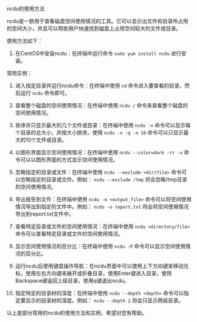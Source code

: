 ncdu的使用方法
ncdu是一款用于查看磁盘空间使用情况的工具。它可以显示出文件和目录所占用的空间大小，并且可以帮助用户快速找到磁盘上占用空间较大的文件或目录。

使用方法如下：
1. 在CentOS中安装ncdu：在终端中运行命令 `sudo yum install ncdu` 进行安装。

常用实例：
1. 进入指定目录并运行ncdu命令：在终端中使用 `cd` 命令进入要查看的目录，然后运行 `ncdu` 命令即可。

2. 查看整个磁盘的空间使用情况：在终端中使用 `ncdu /` 命令来查看整个磁盘的空间使用情况。

3. 排序并只显示最大的几个文件或目录：在终端中使用 `ncdu -x` 命令可以显示每个目录的总大小，并按大小排序。使用 `ncdu -x -q -n 10` 命令可以只显示最大的10个文件或目录。

4. 以图形界面显示空间使用情况：在终端中使用 `ncdu --color=dark -rr -x` 命令可以以图形界面的方式显示空间使用情况。

5. 忽略指定的目录或文件：在终端中使用 `ncdu --exclude <dir/file>` 命令可以忽略指定的目录或文件。例如： `ncdu --exclude /tmp` 将会忽略/tmp目录的空间使用情况。

6. 导出报告到文件：在终端中使用 `ncdu -o <output_file>` 命令可以将空间使用情况导出到指定的文件中。例如： `ncdu -o report.txt` 将会将空间使用情况导出到report.txt文件中。

7. 查看特定目录或文件的空间使用情况：在终端中使用 `ncdu <directory/file>` 命令可以查看特定目录或文件的空间使用情况。

8. 显示空间使用情况的百分比：在终端中使用 `ncdu -P` 命令可以显示空间使用情况的百分比。

9. 运行ncdu后使用键盘操作导航：在ncdu界面中可以使用上下方向键来移动光标，使用左右方向键来展开或折叠目录，使用Enter键进入目录，使用Backspace键返回上级目录，使用q键退出ncdu。

10. 指定特定的目录树的深度：在终端中使用 `ncdu --depth <depth>` 命令可以指定要显示的目录树的深度。例如： `ncdu --depth 2` 将会只显示两级目录。

以上是部分常用的ncdu的使用方法和实例，希望对您有帮助。